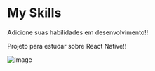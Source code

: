 # My Skills

Adicione suas habilidades em desenvolvimento!! 

Projeto para estudar sobre React Native!!

![image](https://github.com/colissi04/myskills/assets/105324740/aa893706-9a24-471c-9f45-8de64860b53a)
